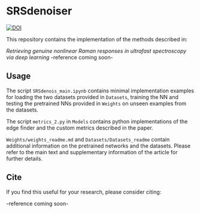 # SRSdenoiser
[![DOI](https://sandbox.zenodo.org/badge/667133031.svg)](https://sandbox.zenodo.org/badge/latestdoi/667133031)

This repository contains the implementation of the methods described in:

*Retrieving genuine nonlinear Raman responses in ultrafast spectroscopy via deep learning*
-reference coming soon-

## Usage
The script `SRSdenois_main.ipynb` contains minimal implementation examples for loading the two datasets provided in `Datasets`, training the NN and testing the pretrained NNs provided in `Weights` on unseen examples from the datasets.

The script `metrics_2.py` in `Models` contains python implementations of the edge finder and the custom metrics described in the paper.

`Weights/weights_readme.md` and `Datasets/Datasets_readme` contain additional information on the pretrained networks and the datasets. Please refer to the main text and supplementary information of the article for further details.



## Cite
If you find this useful for your research, please consider citing:

-reference coming soon-
